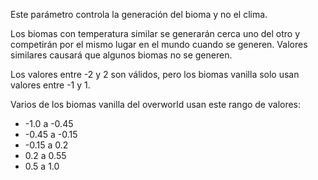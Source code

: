 Este parámetro controla la generación del bioma y no el clima.

Los biomas con temperatura similar se generarán cerca uno del otro y competirán por el mismo lugar en el mundo cuando se generen. Valores similares causará que algunos biomas no se generen.

Los valores entre -2 y 2 son válidos, pero los biomas vanilla solo usan valores entre -1 y 1.

Varios de los biomas vanilla del overworld usan este rango de valores:

* -1.0 a -0.45
* -0.45 a -0.15
* -0.15 a 0.2
* 0.2 a 0.55
* 0.5 a 1.0